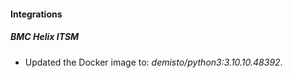 
#### Integrations
##### BMC Helix ITSM
- Updated the Docker image to: *demisto/python3:3.10.10.48392*.
